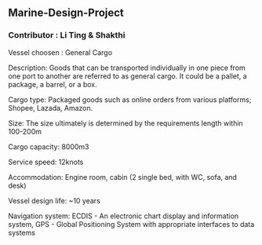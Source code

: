 ## Marine-Design-Project
### Contributor : Li Ting & Shakthi
Vessel choosen : General Cargo 

Description: Goods that can be transported individually in one piece from one port to another are referred to as general cargo. It could be a pallet, a package, a barrel, or a box.

Cargo type: Packaged goods such as online orders from various platforms; Shopee, Lazada, Amazon.

Size: The size ultimately is determined by the requirements length within 100-200m

Cargo capacity: 8000m3

Service speed: 12knots

Accommodation: Engine room, cabin (2 single bed, with WC, sofa, and desk)

Vessel design life: ~10 years

Navigation system:
ECDIS - An electronic chart display and information system,
GPS - Global Positioning System with appropriate interfaces to data systems
